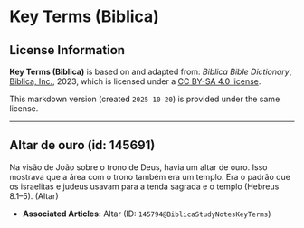 # Key Terms (Biblica)

## License Information

**Key Terms (Biblica)** is based on and adapted from: _Biblica Bible Dictionary_, [Biblica, Inc.](https://www.biblica.com/), 2023, which is licensed under a [CC BY-SA 4.0 license](https://creativecommons.org/licenses/by-sa/4.0/legalcode.en).

This markdown version (created `2025-10-20`) is provided under the same license.



--------------------------------

## Altar de ouro (id: 145691)

Na visão de João sobre o trono de Deus, havia um altar de ouro. Isso mostrava que a área com o trono também era um templo. Era o padrão que os israelitas e judeus usavam para a tenda sagrada e o templo (Hebreus 8\.1–5\). (Altar)

* **Associated Articles:** Altar (ID: `145794@BiblicaStudyNotesKeyTerms`)

